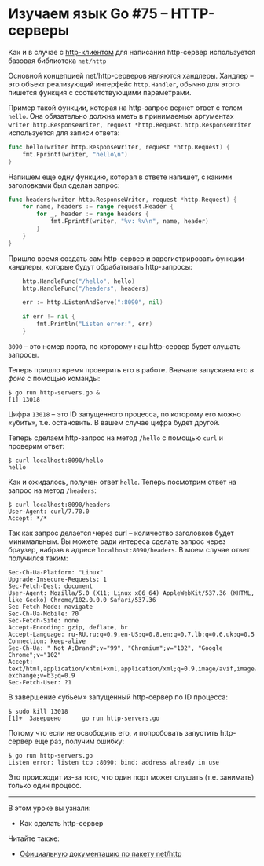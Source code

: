 
# Изучаем язык Go #75 – HTTP-серверы

Как и в случае с [http-клиентом](https://github.com/WalkWeb/go-lesson-ru/tree/master/lessons/74_http_client) для 
написания http-сервер используется базовая библиотека `net/http`

Основной концепцией net/http-серверов являются хандлеры. Хандлер – это объект реализующий интерфейс `http.Handler`,
обычно для этого пишется функция с соответствующими параметрами.

Пример такой функции, которая на http-запрос вернет ответ с телом `hello`. Она обязательно должна иметь в принимаемых 
аргументах `writer http.ResponseWriter, request *http.Request`. `http.ResponseWriter` используется для записи ответа:

```go
func hello(writer http.ResponseWriter, request *http.Request) {
	fmt.Fprintf(writer, "hello\n")
}
```

Напишем еще одну функцию, которая в ответе напишет, с какими заголовками был сделан запрос:

```go
func headers(writer http.ResponseWriter, request *http.Request) {
	for name, headers := range request.Header {
		for _, header := range headers {
			fmt.Fprintf(writer, "%v: %v\n", name, header)
		}
	}
}
```

Пришло время создать сам http-сервер и зарегистрировать функции-хандлеры, которые будут обрабатывать http-запросы:

```go
	http.HandleFunc("/hello", hello)
	http.HandleFunc("/headers", headers)

	err := http.ListenAndServe(":8090", nil)

	if err != nil {
		fmt.Println("Listen error:", err)
	}
```

`8090` – это номер порта, по которому наш http-сервер будет слушать запросы.

Теперь пришло время проверить его в работе. Вначале запускаем его *в фоне* с помощью команды:

```
$ go run http-servers.go &
[1] 13018
```

Цифра `13018` – это ID запущенного процесса, по которому его можно «убить», т.е. остановить. В вашем случае цифра будет 
другой.

Теперь сделаем http-запрос на метод `/hello` с помощью `curl` и проверим ответ:

```
$ curl localhost:8090/hello
hello
```

Как и ожидалось, получен ответ `hello`. Теперь посмотрим ответ на запрос на метод `/headers`:

```
$ curl localhost:8090/headers
User-Agent: curl/7.70.0
Accept: */*
```

Так как запрос делается через curl – количество заголовков будет минимальным. Вы можете ради интереса сделать запрос
через браузер, набрав в адресе `localhost:8090/headers`. В моем случае ответ получился таким:

```
Sec-Ch-Ua-Platform: "Linux"
Upgrade-Insecure-Requests: 1
Sec-Fetch-Dest: document
User-Agent: Mozilla/5.0 (X11; Linux x86_64) AppleWebKit/537.36 (KHTML, like Gecko) Chrome/102.0.0.0 Safari/537.36
Sec-Fetch-Mode: navigate
Sec-Ch-Ua-Mobile: ?0
Sec-Fetch-Site: none
Accept-Encoding: gzip, deflate, br
Accept-Language: ru-RU,ru;q=0.9,en-US;q=0.8,en;q=0.7,lb;q=0.6,uk;q=0.5
Connection: keep-alive
Sec-Ch-Ua: " Not A;Brand";v="99", "Chromium";v="102", "Google Chrome";v="102"
Accept: text/html,application/xhtml+xml,application/xml;q=0.9,image/avif,image/webp,image/apng,*/*;q=0.8,application/signed-exchange;v=b3;q=0.9
Sec-Fetch-User: ?1
```

В завершение «убьем» запущенный http-сервер по ID процесса:

```
$ sudo kill 13018
[1]+  Завершено      go run http-servers.go
```

Потому что если не освободить его, и попробовать запустить http-сервер еще раз, получим ошибку:

```
$ go run http-servers.go 
Listen error: listen tcp :8090: bind: address already in use
```

Это происходит из-за того, что один порт может слушать (т.е. занимать) только один процесс.

____

В этом уроке вы узнали:

- Как сделать http-сервер

Читайте также:

- [Официальную документацию по пакету net/http](https://pkg.go.dev/net/http)
